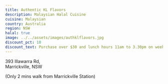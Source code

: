 ```yaml
---
title: Authentic KL Flavors
description: Malaysian Halal Cuisine
cuisine: Malaysian
country: Australia
region: NSW
halal: true
image: ../../assets/images/authklflavors.jpg
discount_pct: 10
discount_text: Purchase over $30 and lunch hours 11am to 3.30pm on weekdays only
---
```


393 Illawarra Rd,  
Marrickville,
NSW

(Only 2 mins walk from Marrickville Station)
